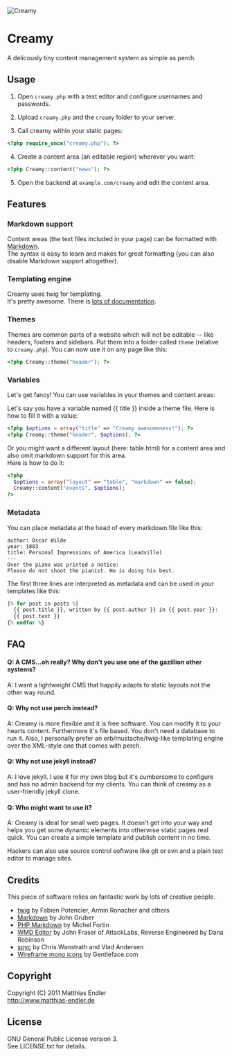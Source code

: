![Creamy][Logo]

# Creamy

A delicously tiny content management system as simple as perch.

## Usage

1. Open `creamy.php` with a text editor and configure usernames and
   passwords.

2. Upload `creamy.php` and the `creamy` folder to your server.

3. Call creamy within your static pages:  

```php
<?php require_once("creamy.php"); ?>
```

4. Create a content area (an editable region) wherever you want:  

```php
<?php Creamy::content("news"); ?>
```

5. Open the backend at `example.com/creamy` and edit the content area.


## Features

### Markdown support

Content areas (the text files included in your page) can be formatted with [Markdown][1].  
The syntax is easy to learn and makes for great formatting (you can also
disable Markdown support altogether).

### Templating engine

Creamy uses twig for templating.  
It's pretty awesome. There is [lots of documentation][2].

### Themes

Themes are common parts of a website which will not be editable -- like headers, footers and sidebars.
Put them into a folder called `theme` (relative to `creamy.php`).
You can now use it on any page like this:  

```php
<?php Creamy::theme("header"); ?>
```

### Variables

Let's get fancy! You can use variables in your themes and content
areas:

Let's say you have a variable named {{ title }} inside a theme file.
Here is how to fill it with a value:

```php
<?php $options = array("title" => "Creamy awesomeness!"); ?>
<?php Creamy::theme("header", $options); ?>
```

Or you might want a different layout (here: table.html) 
for a content area and also omit markdown support for this area.  
Here is how to do it:  

```php
<?php 
  $options = array("layout" => "table", "markdown" => false);
  Creamy::content("events", $options);
?>
```

### Metadata

You can place metadata at the head of every markdown file like this:

    author: Oscar Wilde
    year: 1883
    title: Personal Impressions of America (Leadville)
    ---
    Over the piano was printed a notice:  
    Please do not shoot the pianist. He is doing his best.

The first three lines are interpreted as metadata and can be used in
your templates like this:  

```php
{% for post in posts %}
  {{ post.title }}, written by {{ post.author }} in {{ post.year }}:
  {{ post.text }}
{% endfor %}
```

## FAQ

#### Q: A CMS...oh really? Why don't you use one of the gazillion other systems?
A: I want a lightweight CMS that happily adapts to static layouts not the other way round.

#### Q: Why not use perch instead?
A: Creamy is more flexible and it is free software. You can modify it to your hearts content.
Furthermore it's file based. You don't need a database to run it.
Also, I personally prefer an erb/mustache/twig-like templating engine
over the XML-style one that comes with perch.

#### Q: Why not use jekyll instead?
A: I love jekyll. I use it for my own blog but it's cumbersome to
configure and has no admin backend for my clients. You can think of creamy as a
user-friendly jekyll clone.

#### Q: Who might want to use it?
A: Creamy is ideal for small web pages.
It doesn't get into your way and helps you get some dynamic elements
into otherwise static pages real quick.
You can create a simple template and publish content in no time.

Hackers can also use source control software like git or svn and a plain
text editor to manage sites.

## Credits

This piece of software relies on fantastic work by lots of creative people.

- [twig][3] by Fabien Potencier, Armin Ronacher and others
- [Markdown][4] by John Gruber
- [PHP Markdown][5] by Michel Fortin
- [WMD Editor][6] by John Fraser of AttackLabs,
  Reverse Engineered by Dana Robinson
- [spyc][7] by Chris Wanstrath and Vlad Andersen
- [Wireframe mono icons][8] by Gentleface.com

## Copyright

Copyright (C) 2011 Matthias Endler  
http://www.matthias-endler.de

## License

GNU General Public License version 3.  
See LICENSE.txt for details.

[Logo]: https://github.com/mre/Creamy/raw/master/creamy/theme/img/creamy.png

[1]: http://daringfireball.net/projects/markdown/
[2]: http://www.twig-project.org/documentation
[3]: http://twig-project.org/
[4]: http://daringfireball.net/projects/markdown/
[5]: http://michelf.com/projects/php-markdown/
[6]: https://github.com/derobins/wmd
[7]: http://spyc.sourceforge.net
[8]: http://gentleface.com/free_icon_set.html
